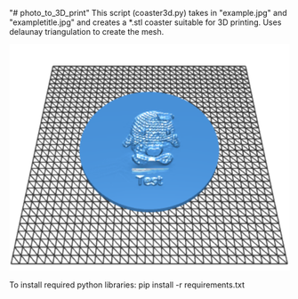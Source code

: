 "# photo_to_3D_print" 
This script (coaster3d.py) takes in "example.jpg" and "exampletitle.jpg" and creates a *.stl coaster suitable for 3D printing. Uses delaunay triangulation to create the mesh.

![Alt text](/output/outputstl.jpg?raw=true "Title")


To install required python libraries:
pip install -r requirements.txt

